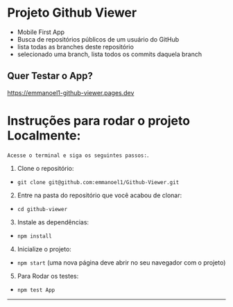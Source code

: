 # Projeto Github Viewer
* Mobile First App
* Busca de repositórios públicos de um usuário do GitHub
* lista todas as branches deste repositório
* selecionado uma branch, lista todos os commits daquela branch

## Quer Testar o App?
https://emmanoel1-github-viewer.pages.dev

# Instruções para rodar o projeto Localmente:

`Acesse o terminal e siga os seguintes passos:`.

1. Clone o repositório:

  * `git clone git@github.com:emmanoel1/Github-Viewer.git`
  
2. Entre na pasta do repositório que você acabou de clonar:

  * `cd github-viewer`

3. Instale as dependências:

  * `npm install`

4. Inicialize o projeto:

  * `npm start` (uma nova página deve abrir no seu navegador com o projeto)

5. Para Rodar os testes:

  * `npm test App`

---
